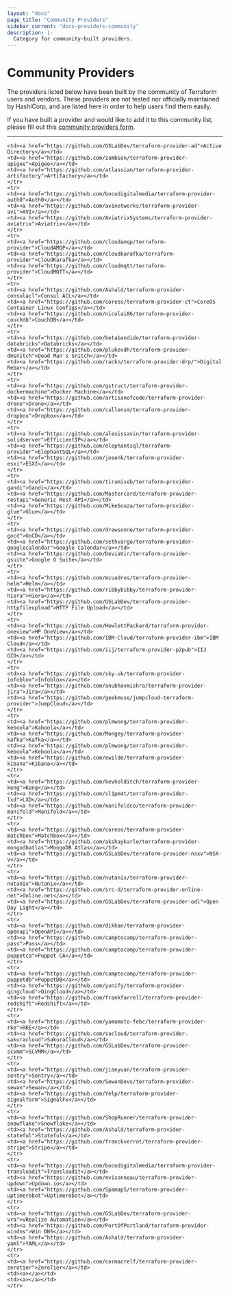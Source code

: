 ```yaml
---
layout: "docs"
page_title: "Community Providers"
sidebar_current: "docs-providers-community"
description: |-
  Category for community-built providers.
---
```


# Community Providers

The providers listed below have been built by the community of Terraform users
and vendors. These providers are not tested nor officially maintained by
HashiCorp, and are listed here in order to help users find them easily.

If you have built a provider and would like to add it to this community list,
please fill out this [community providers form](https://docs.google.com/forms/d/e/1FAIpQLSeenG02tGEmz7pntIqMKlp5kY53f8AV5u88wJ_H1pJc2CmvKA/viewform?usp=sf_link#responses).

---

<table class="table">

    <td><a href="https://github.com/GSLabDev/terraform-provider-ad">Active Directory</a></td>
    <td><a href="https://github.com/zambien/terraform-provider-apigee">Apigee</a></td>
    <td><a href="https://github.com/atlassian/terraform-provider-artifactory">Artifactory</a></td>
    </tr>
    <tr>
    <td><a href="https://github.com/bocodigitalmedia/terraform-provider-auth0">Auth0</a></td>
    <td><a href="https://github.com/avinetworks/terraform-provider-avi">AVI</a></td>
    <td><a href="https://github.com/AviatrixSystems/terraform-provider-aviatrix">Aviatrix</a></td>
    </tr>
    <tr>
    <td><a href="https://github.com/cloudamqp/terraform-provider">CloudAMQP</a></td>
    <td><a href="https://github.com/cloudkarafka/terraform-provider">CloudKarafka</a></td>
    <td><a href="https://github.com/cloudmqtt/terraform-provider">CloudMQTT</a></td>
    </tr>
    <tr>
    <td><a href="https://github.com/Ashald/terraform-provider-consulacl">Consul ACL</a></td>
    <td><a href="https://github.com/coreos/terraform-provider-ct">CoreOS Container Linux Configs</a></td>
    <td><a href="https://github.com/nicolai86/terraform-provider-couchdb">CouchDB</a></td>
    </tr>
    <tr>
    <td><a href="https://github.com/betabandido/terraform-provider-databricks">Databricks</a></td>
    <td><a href="https://github.com/plukevdh/terraform-provider-dmsnitch">Dead Man's Snitch</a></td>
    <td><a href="https://github.com/rackn/terraform-provider-drp/">Digital Rebar</a></td>
    </tr>
    <tr>
    <td><a href="https://github.com/gstruct/terraform-provider-dockermachine">Docker Machine</a></td>
    <td><a href="https://github.com/artisanofcode/terraform-provider-drone">Drone</a></td>
    <td><a href="https://github.com/callensm/terraform-provider-dropbox">Dropbox</a></td>
    </tr>
    <tr>
    <td><a href="https://github.com/alexissavin/terraform-provider-solidserver">EfficientIP</a></td>
    <td><a href="https://github.com/elephantsql/terraform-provider">ElephantSQL</a></td>
    <td><a href="https://github.com/josenk/terraform-provider-esxi">ESXI</a></td>
    </tr>
    <tr>
    <td><a href="https://github.com/tiramiseb/terraform-provider-gandi">Gandi</a></td>
    <td><a href="https://github.com/Mastercard/terraform-provider-restapi">Generic Rest API</a></td>
    <td><a href="https://github.com/MikeSouza/terraform-provider-glue">Glue</a></td>  
    </tr>
    <tr>
    <td><a href="https://github.com/drewsonne/terraform-provider-gocd">GoCD</a></td>
    <td><a href="https://github.com/sethvargo/terraform-provider-googlecalendar">Google Calendar</a></td>
    <td><a href="https://github.com/DeviaVir/terraform-provider-gsuite">Google G Suite</a></td>
    </tr>
    <tr>
    <td><a href="https://github.com/mcuadros/terraform-provider-helm">Helm</a></td>
    <td><a href="https://github.com/ribbybibby/terraform-provider-hiera">Hiera</a></td>
    <td><a href="https://github.com/GSLabDev/terraform-provider-httpfileupload">HTTP File Upload</a></td>
    </tr>
    <tr>
    <td><a href="https://github.com/HewlettPackard/terraform-provider-oneview">HP OneView</a></td>
    <td><a href="https://github.com/IBM-Cloud/terraform-provider-ibm">IBM Cloud</a></td>
    <td><a href="https://github.com/iij/terraform-provider-p2pub">IIJ GIO</a></td>
    </tr>
    <tr>
    <td><a href="https://github.com/sky-uk/terraform-provider-infoblox">Infoblox</a></td>
    <td><a href="https://github.com/anubhavmishra/terraform-provider-jira">Jira</a></td>
    <td><a href="https://github.com/geekmuse/jumpcloud-terraform-provider">JumpCloud</a></td>
    </tr>
    <tr>
    <td><a href="https://github.com/plmwong/terraform-provider-keboola">Kaboola</a></td>
    <td><a href="https://github.com/Mongey/terraform-provider-kafka">Kafka</a></td>
    <td><a href="https://github.com/plmwong/terraform-provider-keboola">Keboola</a></td>
    <td><a href="https://github.com/ewilde/terraform-provider-kibana">Kibana</a></td>
    </tr>
    <tr>
    <td><a href="https://github.com/kevholditch/terraform-provider-kong">Kong</a></td>
    <td><a href="https://github.com/sl1pm4t/terraform-provider-lxd">LXD</a></td>
    <td><a href="https://github.com/manifoldco/terraform-provider-manifold">Manifold</a></td>
    </tr>
    <tr>
    <td><a href="https://github.com/coreos/terraform-provider-matchbox">Matchbox</a></td>
    <td><a href="https://github.com/akshaykarle/terraform-provider-mongodbatlas">MongoDB Atlas</a></td>
    <td><a href="https://github.com/GSLabDev/terraform-provider-nsxv">NSX-V</a></td>
    </tr>
    <tr>
    <td><a href="https://github.com/nutanix/terraform-provider-nutanix">Nutanix</a></td>
    <td><a href="https://github.com/src-d/terraform-provider-online-net">Online.net</a></td>
    <td><a href="https://github.com/GSLabDev/terraform-provider-odl">Open Day Light</a></td>
    </tr>
    <tr>
    <td><a href="https://github.com/dikhan/terraform-provider-openapi">OpenAPI</a></td>
    <td><a href="https://github.com/camptocamp/terraform-provider-pass">Pass</a></td>
    <td><a href="https://github.com/camptocamp/terraform-provider-puppetca">Puppet CA</a></td>
    </tr>
    <tr>
    <td><a href="https://github.com/camptocamp/terraform-provider-puppetdb">PuppetDB</a></td>
    <td><a href="https://github.com/yunify/terraform-provider-qingcloud">QingCloud</a></td>
    <td><a href="https://github.com/frankfarrell/terraform-provider-redshift">Redshift</a></td>
    </tr>
    <tr>
    <td><a href="https://github.com/yamamoto-febc/terraform-provider-rke">RKE</a></td>
    <td><a href="https://github.com/sacloud/terraform-provider-sakuracloud">SakuraCloud</a></td>
    <td><a href="https://github.com/GSLabDev/terraform-provider-scvmm">SCVMM</a></td>
    </tr>
    <tr>
    <td><a href="https://github.com/jianyuan/terraform-provider-sentry">Sentry</a></td>
    <td><a href="https://github.com/SewanDevs/terraform-provider-sewan">Sewan</a></td>
    <td><a href="https://github.com/Yelp/terraform-provider-signalform">SignalFx</a></td>
    </tr>
    <tr>
    <td><a href="https://github.com/ShopRunner/terraform-provider-snowflake">Snowflake</a></td>
    <td><a href="https://github.com/Ashald/terraform-provider-stateful">Stateful</a></td>
    <td><a href="https://github.com/franckverrot/terraform-provider-stripe">Stripe</a></td>
    </tr>
    <tr>
    <td><a href="https://github.com/bocodigitalmedia/terraform-provider-transloadit">Transloadit</a></td>
    <td><a href="https://github.com/mvisonneau/terraform-provider-updown">Updown.io</a></td>
    <td><a href="https://github.com/SpamapS/terraform-provider-uptimerobot">Uptimerobot</a></td>
    </tr>
    <tr>
    <td><a href="https://github.com/GSLabDev/terraform-provider-vra">vRealize Automation</a></td>
    <td><a href="https://github.com/PortOfPortland/terraform-provider-windns">Win DNS</a></td>
    <td><a href="https://github.com/Ashald/terraform-provider-yaml">YAML</a></td>
    </tr>
    <tr>
    <td><a href="https://github.com/cormacrelf/terraform-provider-zerotier">ZeroTier</a></td>
    <td><a></a></td>
    <td><a></a></td>
    </tr>

</table>
